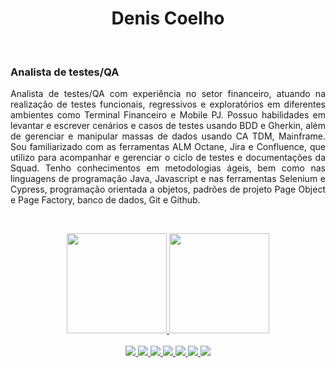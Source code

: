 <p align="left">
<h1 align ="center">Denis Coelho</h1>
<br>

<h3>Analista de testes/QA</h3>

<p style="text-align: justify;">
Analista de testes/QA com experiência no setor financeiro, atuando na realização de testes funcionais, regressivos e exploratórios em diferentes ambientes como Terminal Financeiro e Mobile PJ. Possuo habilidades em levantar e escrever cenários e casos de testes usando BDD e Gherkin, além de gerenciar e manipular massas de dados usando CA TDM, Mainframe. Sou familiarizado com as ferramentas ALM Octane, Jira e Confluence, que utilizo para acompanhar e gerenciar o ciclo de testes e documentações da Squad. Tenho conhecimentos em metodologias ágeis, bem como nas linguagens de programação Java, Javascript e nas ferramentas Selenium e Cypress, programação orientada a objetos, padrões de projeto Page Object e Page Factory, banco de dados, Git e Github.
<p/>
<p/>
<p>
   <br>
</p>   
  <div align="center">
    <a href="https://github.com/deniscoelho-js">
    <img height="160em" src="https://github-readme-stats.vercel.app/api?username=deniscoelho-js&layout=compact&langs_count=7&theme=midnight-purple"/>
    <img height="160em" src="https://github-readme-stats.vercel.app/api/top-langs/?username=deniscoelho-js&layout=compact&langs_count=7&theme=midnight-purple"/>
  </div>

  <div style="display: inline_block" align="center" ><br>
    <img src="https://img.shields.io/badge/-selenium-%43B02A?style=for-the-badge&logo=selenium&logoColor=white"/>
    <img src="https://img.shields.io/badge/-cypress-%23E5E5E5?style=for-the-badge&logo=cypress&logoColor=058a5e"/>
    <img src="https://img.shields.io/badge/github-%23121011.svg?style=for-the-badge&logo=github&logoColor=white"/>
    <img src="https://img.shields.io/badge/bitbucket-%230047B3.svg?style=for-the-badge&logo=bitbucket&logoColor=white"/>
    <img src="https://img.shields.io/badge/java-%23ED8B00.svg?style=for-the-badge&logo=java&logoColor=white"/>
    <img src ="https://img.shields.io/badge/typescript-007ACC?&logo=TypeScript&style=for-the-badge&logoColor=white"/>
    <img src ="https://img.shields.io/badge/javascript-%23323330.svg?style=for-the-badge&logo=javascript&logoColor=%23F7DF1E"/>
  </div>
